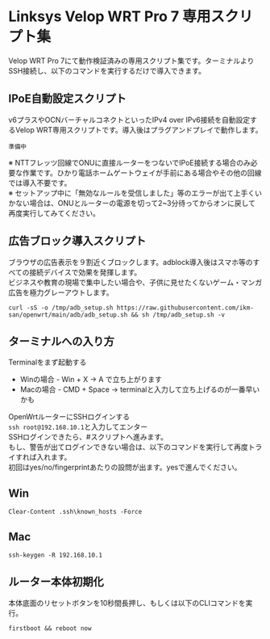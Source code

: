 # Linksys Velop WRT Pro 7 専用スクリプト集

Velop WRT Pro 7にて動作検証済みの専用スクリプト集です。ターミナルよりSSH接続し、以下のコマンドを実行するだけで導入できます。

## IPoE自動設定スクリプト
v6プラスやOCNバーチャルコネクトといったIPv4 over IPv6接続を自動設定するVelop WRT専用スクリプトです。導入後はプラグアンドプレイで動作します。  
```
準備中
```
※ NTTフレッツ回線でONUに直接ルーターをつないでIPoE接続する場合のみ必要な作業です。ひかり電話ホームゲートウェイが手前にある場合やその他の回線では導入不要です。  
※ セットアップ中に「無効なルールを受信しました」等のエラーが出て上手くいかない場合は、ONUとルーターの電源を切って2~3分待ってからオンに戻して再度実行してみてください。  

## 広告ブロック導入スクリプト
ブラウザの広告表示を９割近くブロックします。adblock導入後はスマホ等のすべての接続デバイスで効果を発揮します。  
ビジネスや教育の現場で集中したい場合や、子供に見せたくないゲーム・マンガ広告を極力グレーアウトします。
```
curl -sS -o /tmp/adb_setup.sh https://raw.githubusercontent.com/ikm-san/openwrt/main/adb/adb_setup.sh && sh /tmp/adb_setup.sh -v
```

## ターミナルへの入り方
Terminalをまず起動する  
* Winの場合 - Win + X -> A で立ち上がります  
* Macの場合 - CMD + Space -> terminalと入力して立ち上げるのが一番早いかも  

OpenWrtルーターにSSHログインする  
`ssh root@192.168.10.1`と入力してエンター  
SSHログインできたら、#スクリプトへ進みます。  
もし、警告が出てログインできない場合は、以下のコマンドを実行して再度トライすれば入れます。  
初回はyes/no/fingerprintあたりの設問が出ます。yesで進んでください。 

## Win
```
Clear-Content .ssh\known_hosts -Force
```
## Mac
```
ssh-keygen -R 192.168.10.1
```

## ルーター本体初期化
本体底面のリセットボタンを10秒間長押し、もしくは以下のCLIコマンドを実行。  
```
firstboot && reboot now
```

